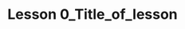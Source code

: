 ---
published: false
title: Lesson 0_Title_of_lesson # use of spaces is fine, underscore is to help quick select replacement
suggested_time:
    - 60 - 75 minutes
disciplines:
    - "ETS1.B:  need to use quotes if a colon is in the text  (3-5-ETS1-2)"
technical_skills:
    - tech_skill
life_skills:
    - life_skill
essential_questions:
    - question?
vocab:
    - Barnabas
videos:
    - link: https://youtu.be/8PLF9KwbckM 
      text: I am the link
    - link: https://youtu.be/wr4QnkbMrf8  
      text: Some other video link
documents:
    - link: https://schoology.com
      text: text_for_link
other:
    - link: https://website.com  
      text: link to resource
depth:
    - "Level 1:  Recall and Reproduction"
    - "Level 2:  Skills and Concepts"
    - "Level 3:  Strategic Thinking and Reasoning"
    - "Level 4:  Extended Thinking"
barriers:
    - barrier_list 
anticipatory:
    - anticipatory_list  
practice:
    - practice_recommendations
assessment:
    - accomplished
materials:
    - Engineering Notebooks
reflection:
    comprehension: "Do_you_understand?"
    challenges: What was difficult or challenging?
    enjoyment: What was enjoyable about today's lesson?
    mindset: growth
    community:
        - list
---